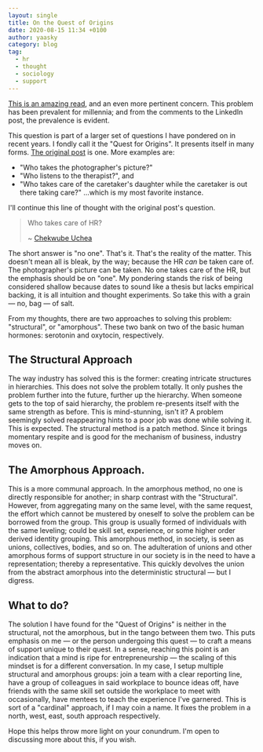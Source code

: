 ```yaml
---
layout: single
title: On the Quest of Origins
date: 2020-08-15 11:34 +0100
author: yaasky
category: blog
tag:
  - hr
  - thought
  - sociology
  - support
---
```


[This is an amazing read][1], and an even more pertinent concern. This problem has been prevalent for millennia; and from the comments to the LinkedIn post, the prevalence is evident.

This question is part of a larger set of questions I have pondered on in recent years. I fondly call it the "Quest for Origins". It presents itself in many forms. [The original post][1] is one. More examples are:
- "Who takes the photographer's picture?"
- "Who listens to the therapist?", and
- "Who takes care of the caretaker's daughter while the caretaker is out there taking care?" …which is my most favorite instance.

I'll continue this line of thought with the original post's question.

> Who takes care of HR?
>
> ~ [Chekwube Uchea][2]

The short answer is "no one". That's it. That's the reality of the matter. This doesn't mean all is bleak, by the way; because the HR *can* be taken care of. The photographer's picture can be taken. No one takes care of the HR, but the emphasis should be on "one". My pondering stands the risk of being considered shallow because dates to sound like a thesis but lacks empirical backing, it is all intuition and thought experiments. So take this with a grain — no, bag — of salt.

From my thoughts, there are two approaches to solving this problem: "structural", or "amorphous". These two bank on two of the basic human hormones: serotonin  and oxytocin, respectively.

## The Structural Approach

The way industry has solved this is the former: creating intricate structures in hierarchies. This does not solve the problem totally. It only pushes the problem further into the future, further up the hierarchy. When someone gets to the top of said hierarchy, the problem re-presents itself with the same strength as before. This is mind-stunning, isn't it? A problem seemingly solved reappearing hints to a poor job was done while solving it. This is expected. The structural method is a patch method. Since it brings momentary respite and is good for the mechanism of business, industry moves on. 

## The Amorphous Approach.

This is a more communal approach. In the amorphous method, no one is directly responsible for another; in sharp contrast with the "Structural". However, from aggregating many on the same level, with the same request, the effort which cannot be mustered by oneself to solve the problem can be borrowed from the group. This group is usually formed of individuals with the same leveling; could be skill set, experience, or some higher order derived identity grouping. This amorphous method, in society, is seen as unions, collectives, bodies, and so on. The adulteration of unions and other amorphous forms of support structure in our society is in the need to have a representation; thereby a representative. This quickly devolves the union from the abstract amorphous into the deterministic structural — but I digress.

## What to do?
The solution I have found for the "Quest of Origins" is neither in the structural, not the amorphous, but in the tango between them two. This puts emphasis on me — or the person undergoing this quest — to craft a means of support unique to their quest. In a sense, reaching this point is an indication that a mind is ripe for entrepreneurship — the scaling of this mindset is for a different conversation. In my case, I setup multiple structural and amorphous groups: join a team with a clear reporting line, have a group of colleagues in said workplace to bounce ideas off, have friends with the same skill set outside the workplace to meet with occasionally, have mentees to teach the experience I've garnered. This is sort of a "cardinal" approach, if I may coin a name. It fixes the problem in a north, west, east, south approach respectively.

Hope this helps throw more light on your conundrum. I'm open to discussing more about this, if you wish.

  [1]: https://www.linkedin.com/posts/chekwubeuchea_continue-chekwubeuchea-dreamjobsandcareersnetwork-activity-6699817333566791680-reKt
  [2]: https://www.linkedin.com/in/chekwubeuchea/
